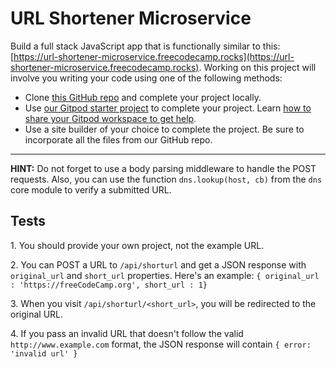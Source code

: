 URL Shortener Microservice
==========================

Build a full stack JavaScript app that is functionally similar to this: [https://url-shortener-microservice.freecodecamp.rocks](https://url-shortener-microservice.freecodecamp.rocks). Working on this project will involve you writing your code using one of the following methods:

*   Clone [this GitHub repo](https://github.com/freeCodeCamp/boilerplate-project-urlshortener/) and complete your project locally.
*   Use [our Gitpod starter project](https://gitpod.io/?autostart=true#https://github.com/freeCodeCamp/boilerplate-project-urlshortener/) to complete your project. Learn [how to share your Gitpod workspace to get help](https://forum.freecodecamp.org/t/how-to-use-gitpod-in-the-curriculum/668669#how-can-i-share-my-workspace-to-get-help-8).
*   Use a site builder of your choice to complete the project. Be sure to incorporate all the files from our GitHub repo.

* * *

**HINT:** Do not forget to use a body parsing middleware to handle the POST requests. Also, you can use the function `dns.lookup(host, cb)` from the `dns` core module to verify a submitted URL.

Tests
-----

1\. You should provide your own project, not the example URL.
    
2\. You can POST a URL to `/api/shorturl` and get a JSON response with `original_url` and `short_url` properties. Here's an example: `{ original_url : 'https://freeCodeCamp.org', short_url : 1}`
    
3\. When you visit `/api/shorturl/<short_url>`, you will be redirected to the original URL.
    
4\. If you pass an invalid URL that doesn't follow the valid `http://www.example.com` format, the JSON response will contain `{ error: 'invalid url' }`